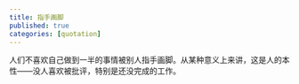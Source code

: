 ```yaml
---
title: 指手画脚
published: true
categories: [quotation]
---
```


人们不喜欢自己做到一半的事情被别人指手画脚。从某种意义上来讲，这是人的本性——没人喜欢被批评，特别是还没完成的工作。
